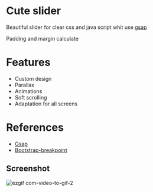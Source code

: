 # Cute slider 

Beautiful slider for clear css and java script whit use [gsap](https://greensock.com/gsap/) 


Padding and margin calculate 


# Features
- Сustom design 
- Parallax
- Animations
- Soft scrolling
- Adaptation for all screens


# References
- [Gsap](https://greensock.com/gsap/)
- [Bootstrap-breakpoint](https://getbootstrap.com/docs/4.6/getting-started/introduction/)


## Screenshot

![ezgif com-video-to-gif-2](https://user-images.githubusercontent.com/113831614/223164395-544dc330-be11-4e66-9df3-a409b3997784.gif)
